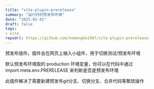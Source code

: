 ```yaml
---
title: "vite-plugin-prerelease"
summary: "运行时的预发布环境"
date: "2025-02-01"
draft: false
tags:
- vite
repoUrl: https://github.com/hemengke1997/vite-plugin-prerelease
---
```


预发布插件。插件会在网页上植入小组件，用于切换测试/预发布环境

默认预发布环境取的 production 环境变量，你可以在代码中通过 import.meta.env.PRERELEASE 来判断是否是预发布环境

此插件解决了需要新建预发布git分支、切换分支、合并代码等繁琐操作
